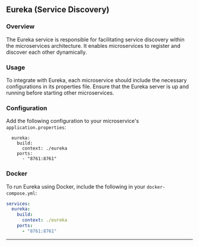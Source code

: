 ## Eureka (Service Discovery)

### Overview

The Eureka service is responsible for facilitating service discovery within the microservices architecture. It enables microservices to register and discover each other dynamically.

### Usage

To integrate with Eureka, each microservice should include the necessary configurations in its properties file. Ensure that the Eureka server is up and running before starting other microservices.

### Configuration

Add the following configuration to your microservice's `application.properties`:

```properties
  eureka:
    build:
      context: ./eureka
    ports:
      - "8761:8761"
```

### Docker

To run Eureka using Docker, include the following in your `docker-compose.yml`:

```yaml
services:
  eureka:
    build:
      context: ./eureka
    ports:
      - "8761:8761"  
```

---

 